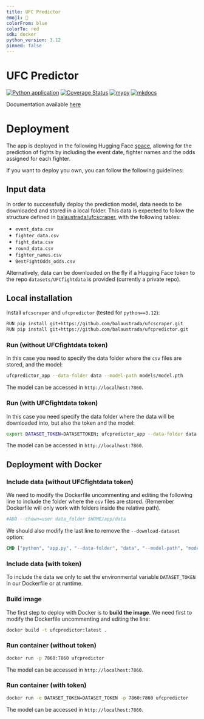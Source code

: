 ```yaml
---
title: UFC Predictor
emoji: 🥋
colorFrom: blue
colorTo: red
sdk: docker
python_version: 3.12
pinned: false
---
```


# UFC Predictor

[![Python application](https://github.com/balaustrada/ufcpredictor/actions/workflows/python-app.yml/badge.svg)](https://github.com/balaustrada/ufcpredictor/actions/workflows/python-app.yml/)
[![Coverage Status](https://coveralls.io/repos/github/balaustrada/ufcpredictor/badge.svg?branch=main)](https://coveralls.io/github/balaustrada/ufcpredictor?branch=main)
[![mypy](https://github.com/balaustrada/ufcpredictor/actions/workflows/mypy.yml/badge.svg)](https://github.com/balaustrada/ufcpredictor/actions/workflows/mypy.yml)
[![mkdocs](https://github.com/balaustrada/ufcpredictor/actions/workflows/mkdocs.yml/badge.svg)](https://github.com/balaustrada/ufcpredictor/actions/workflows/mkdocs.yml)

Documentation available [here](https://balaustrada.github.io/ufcpredictor/)


# Deployment
The app is deployed in the following Hugging Face [space](https://huggingface.co/spaces/balaustrada/UFCPredictor), allowing for the prediction of fights by including the event date, fighter names and the odds assigned for each fighter.

If you want to deploy you own, you can follow the following guidelines:

## Input data

In order to successfully deploy the prediction model, data needs to be downloaded and stored in a local folder. This data is expected to follow the structure defined in [balaustrada/ufcscraper](https://github.com/), with the following tables:
- ``event_data.csv``
- ``fighter_data.csv``
- ``fight_data.csv``
- ``round_data.csv``
- ``fighter_names.csv``
- ``BestFightOdds_odds.csv``

Alternatively, data can be downloaded on the fly if a Hugging Face token to the repo ``datasets/UFCfightdata`` is provided (currently a private repo).

## Local installation
Install ``ufcscraper`` and ``ufcpredictor`` (tested for ``python==3.12``):
```bash
RUN pip install git+https://github.com/balaustrada/ufcscraper.git
RUN pip install git+https://github.com/balaustrada/ufcpredictor.git
```

### Run (without UFCfightdata token)
In this case you need to specify the data folder where the ``csv`` files are stored, and the model: 
```bash
ufcpredictor_app --data-folder data --model-path models/model.pth
```
The model can be accessed in ``http://localhost:7860``.


### Run (with UFCfightdata token)
In this case you need specify the data folder where the data will be downloaded into, but also the token and the model:
```bash
export DATASET_TOKEN=DATASETTOKEN; ufcpredictor_app --data-folder data --model-path models/model.pth --download-dataset
```
The model can be accessed in ``http://localhost:7860``.


## Deployment with Docker

### Include data (without UFCfightdata token)
We need to modify the Dockerfile uncommenting and editing the following line to include the folder where the ``csv`` files are stored. (Remember Dockerfile will only work with folders inside the relative path).
```dockerfile
#ADD --chown=user data_folder $HOME/app/data
```
We should also modify the last line to remove the ``--download-dataset`` option:
```dockerfile
CMD ["python", "app.py", "--data-folder", "data", "--model-path", "models/model.pth", "--port", "7860", "--server-name", "0.0.0.0",]
```

### Include data (with token)
To include the data we only to set the environmental variable ``DATASET_TOKEN`` in our Dockerfile or at runtime.

### Build image
The first step to deploy with Docker is to **build the image**. We need first to modify the Dockerfile uncommenting and editing the line:
```bash
docker build -t ufcpredictor:latest .
```

### Run container (without token)
```bash
docker run -p 7860:7860 ufcpredictor
```
The model can be accessed in ``http://localhost:7860``.

### Run container (with token)
```bash
docker run -e DATASET_TOKEN=DATASET_TOKEN -p 7860:7860 ufcpredictor
```
The model can be accessed in ``http://localhost:7860``.
